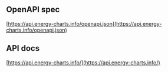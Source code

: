## OpenAPI spec

[https://api.energy-charts.info/openapi.json](https://api.energy-charts.info/openapi.json)

## API docs

[https://api.energy-charts.info/](https://api.energy-charts.info/)

